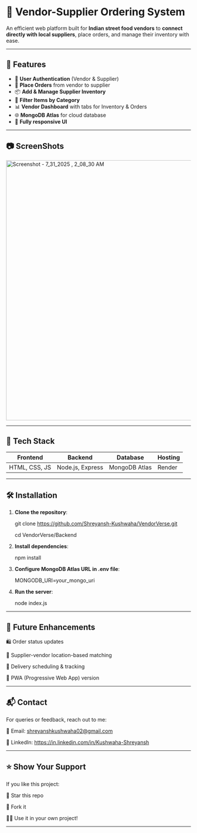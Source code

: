 # 🛒 Vendor-Supplier Ordering System

An efficient web platform built for **Indian street food vendors** to **connect directly with local suppliers**, place orders, and manage their inventory with ease.

---

## 🚀 Features

- 🔐 **User Authentication** (Vendor & Supplier)
- 🧾 **Place Orders** from vendor to supplier
- 📦 **Add & Manage Supplier Inventory**
- 🔎 **Filter Items by Category**
- 📊 **Vendor Dashboard** with tabs for Inventory & Orders
- 🌐 **MongoDB Atlas** for cloud database
- 🎨 **Fully responsive UI**

---

## 📷 ScreenShots

<img width="1348" height="710" alt="Screenshot - 7_31_2025 , 2_08_30 AM" src="https://github.com/user-attachments/assets/9b7a8343-9b10-4ee5-93bb-5010bb52abbd" />

---

## 🧠 Tech Stack

| Frontend  | Backend       | Database     | Hosting        |
|-----------|---------------|--------------|----------------|
| HTML, CSS, JS | Node.js, Express | MongoDB Atlas | Render |

---


## 🛠️ Installation

1. **Clone the repository**:

     git clone https://github.com/Shreyansh-Kushwaha/VendorVerse.git

      cd VendorVerse/Backend

2. **Install dependencies**:

      npm install

3. **Configure MongoDB Atlas URL in .env file**:

      MONGODB_URI=your_mongo_uri

4. **Run the server**:

      node index.js


---

## 📢 Future Enhancements

🛍️ Order status updates

📍 Supplier-vendor location-based matching

📅 Delivery scheduling & tracking

📱 PWA (Progressive Web App) version



---

## 📬 Contact

For queries or feedback, reach out to me:

📧 Email: shreyanshkushwaha02@gmail.com

🔗 LinkedIn: https://in.linkedin.com/in/Kushwaha-Shreyansh


---

## ⭐ Show Your Support

If you like this project:

🌟 Star this repo

🍴 Fork it

🧑‍💻 Use it in your own project!


---
